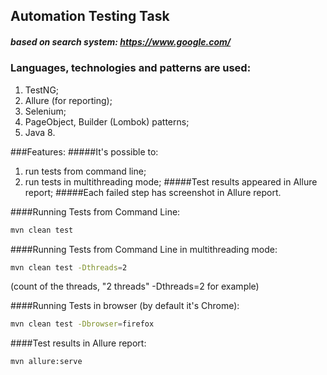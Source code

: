 ## Automation Testing Task 
##### based on search system: https://www.google.com/

### Languages, technologies and patterns are used:
1. TestNG;
2. Allure (for reporting);
3. Selenium;
4. PageObject, Builder (Lombok) patterns;
5. Java 8.

###Features:
#####It's possible to: 
1. run tests from command line;
2. run tests in multithreading mode;
#####Test results appeared in Allure report;
#####Each failed step has screenshot in Allure report.

####Running Tests from Command Line:
```bash
mvn clean test
```
####Running Tests from Command Line in multithreading mode:
```bash
mvn clean test -Dthreads=2 
```
(count of the threads, "2 threads" -Dthreads=2 for example)

####Running Tests in browser (by default it's Chrome):
```bash
mvn clean test -Dbrowser=firefox 
```

####Test results in Allure report:
```bash
mvn allure:serve 
```